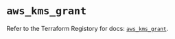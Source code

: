 # `aws_kms_grant`

Refer to the Terraform Registory for docs: [`aws_kms_grant`](https://www.terraform.io/docs/providers/aws/r/kms_grant).
